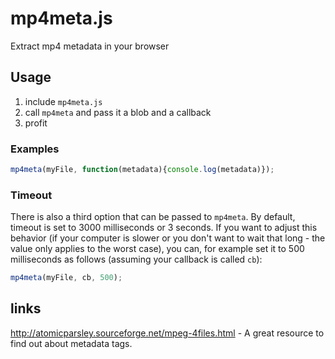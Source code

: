 # mp4meta.js
Extract mp4 metadata in your browser

## Usage
1. include `mp4meta.js`
2. call `mp4meta` and pass it a blob and a callback
3. profit

### Examples
```javascript
mp4meta(myFile, function(metadata){console.log(metadata)});
```

### Timeout
There is also a third option that can be passed to `mp4meta`. By default, timeout is set to 3000 milliseconds or 3 seconds. If you want to adjust this behavior (if your computer is slower or you don't want to wait that long - the value only applies to the worst case), you can, for example set it to 500 milliseconds as follows (assuming your callback is called `cb`):
```javascript
mp4meta(myFile, cb, 500);
```

## links
http://atomicparsley.sourceforge.net/mpeg-4files.html - A great resource to find out about metadata tags.
